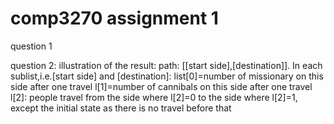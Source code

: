 # comp3270 assignment 1

question 1




question 2:
illustration of the result:
path: [[start side],[destination]]. 
      In each sublist,i.e.[start side] and [destination]: 
      list[0]=number of missionary on this side after one travel
      l[1]=number of cannibals on this side after one travel
      l[2]: people travel from the side where l[2]=0 to the side where l[2]=1, except the initial state as there is no travel before that
